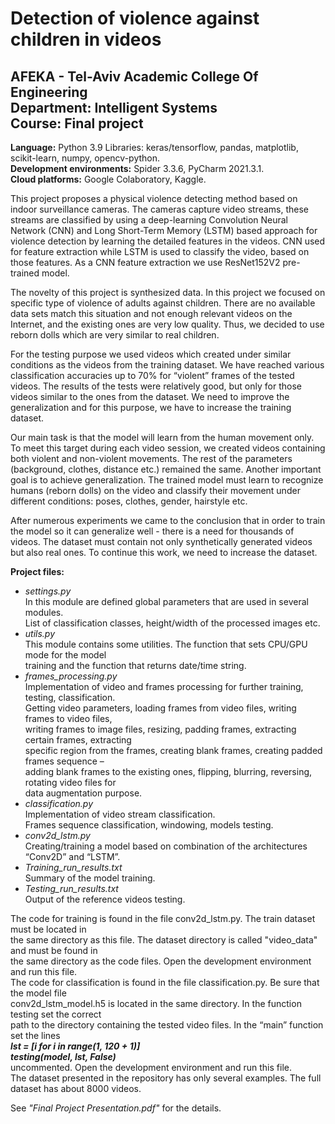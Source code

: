# Detection of violence against children in videos
## AFEKA - Tel-Aviv Academic College Of Engineering<br/>Department: Intelligent Systems<br/>Course: Final project

**Language:** Python 3.9 Libraries: keras/tensorflow, pandas, matplotlib, scikit-learn, numpy, opencv-python.<br/>
**Development environments:** Spider 3.3.6, PyCharm 2021.3.1.<br/>
**Cloud platforms:** Google Colaboratory, Kaggle.<br/>

This project proposes a physical violence detecting method based on indoor
surveillance cameras. The cameras capture video streams, these streams are
classified by using a deep-learning Convolution Neural Network (CNN) and Long
Short-Term Memory (LSTM) based approach for violence detection by learning the
detailed features in the videos. CNN used for feature extraction while LSTM is used to classify the video, based on those features. 
As a CNN feature extraction we use ResNet152V2 pre-trained model.

The novelty of this project is synthesized data. In this project we focused on specific type of violence of adults against children. There are no available data sets match this situation and not enough relevant videos on the Internet, and the existing ones are very low quality. Thus, we decided to use reborn dolls which are very similar to real children.

For the testing purpose we used videos which created under similar conditions as
the videos from the training dataset. We have reached various classification
accuracies up to 70% for “violent” frames of the tested videos. The results of the tests were relatively good, but only for those videos similar to the ones from the dataset. We need to improve the generalization and for this purpose, we have to
increase the training dataset.

Our main task is that the model will learn from the human movement only. To meet this target during each video session, we created videos containing both violent and non-violent movements. The rest of the parameters (background, clothes, distance etc.) remained the same.
Another important goal is to achieve generalization. The trained model must learn to
recognize humans (reborn dolls) on the video and classify their movement under
different conditions: poses, clothes, gender, hairstyle etc. 

After numerous experiments we came to the conclusion that in order to train the model so it can generalize well - there is a need for thousands of videos. The dataset must contain not only synthetically generated videos but also real ones. To continue this work, we need to increase the dataset. 


**Project files:**<br/>
* *settings.py*<br/>
In this module are defined global parameters that are used in several modules.<br/>
List of classification classes, height/width of the processed images etc.<br/>
* *utils.py*<br/>
This module contains some utilities. The function that sets CPU/GPU mode for the model<br/>
training and the function that returns date/time string.<br/>
* *frames_processing.py*<br/>
Implementation of video and frames processing for further training, testing, classification.<br/>
Getting video parameters, loading frames from video files, writing frames to video files,<br/>
writing frames to image files, resizing, padding frames, extracting certain frames, extracting<br/>
specific region from the frames, creating blank frames, creating padded frames sequence –<br/>
adding blank frames to the existing ones, flipping, blurring, reversing, rotating video files for<br/>
data augmentation purpose.<br/>
* *classification.py*<br/>
Implementation of video stream classification.<br/>
Frames sequence classification, windowing, models testing.<br/>
* *conv2d_lstm.py*<br/>
Creating/training a model based on combination of the architectures “Conv2D” and “LSTM”.<br/>
* *Training_run_results.txt*<br/>
Summary of the model training.<br/>
* *Testing_run_results.txt*<br/>
Output of the reference videos testing.<br/>

The code for training is found in the file conv2d_lstm.py. The train dataset must be located in<br/>
the same directory as this file. The dataset directory is called "video_data" and must be found in<br/>
the same directory as the code files. Open the development environment and run this file.<br/>
The code for classification is found in the file classification.py. Be sure that the model file<br/>
conv2d_lstm_model.h5 is located in the same directory. In the function testing set the correct<br/>
path to the directory containing the tested video files. In the “main” function set the lines <br/>
***lst = [i for i in range(1, 120 + 1)] <br/>
testing(model, lst, False)*** <br/>
uncommented. Open the development environment and run this file.<br/>
The dataset presented in the repository has only several examples. The full dataset has about 8000 videos.<br/>

See *"Final Project Presentation.pdf"* for the details.
